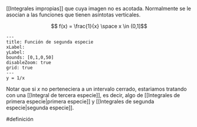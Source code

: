 [[Integrales impropias]] que cuya imagen no es acotada. Normalmente se le asocian a las funciones que tienen asíntotas verticales. 

$$ f(x) = \frac{1}{x} \space x \in (0,1]$$ 
```functionplot
---
title: Función de segunda especie
xLabel: 
yLabel: 
bounds: [0,1,0,50]
disableZoom: true
grid: true
---
y = 1/x

```
 
 Notar que si $x$ no perteneciera a un intervalo cerrado, estariamos tratando con una [[Integral de tercera especie]], es decir, algo de [[Integrales de primera especie|primera especie]] y [[Integrales de segunda especie|segunda especie]]. 

#definición 